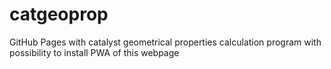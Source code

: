 # catgeoprop
GitHub Pages with catalyst geometrical properties calculation program
with possibility to install PWA of this webpage

